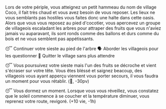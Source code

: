 Lors de votre périple, vous atteignez un petit hammeau du nom de village Coco, il fait très chaud et vous avez besoin de vous reposer. Les lieux ne vous semblants pas hostiles vous faites donc une halte dans cette oasis. Alors que vous vous reposez au pied d'cocotier, vous apercevez un groupe de villageois escaladant les arbres pour attraper des fruits que vous n'aviez jamais vu auparavant, ils sont ronds comme des ballons et durs comme du bois et ne vous semblent pas appétissants. 

😴 Continuer votre sieste au pied de l'arbre
🗣️ Aborder les villageois pour les questionner
🚶 Quitter le village sans plus attendre


😴 Vous poursuivez votre sieste mais l'un des fruits se décroche et vient s'écraser sur votre tête. Vous êtes bléssé et saignez beacoup, des villageois vous ayant apperçu viennent vous porter secours, il vous faudra un moment pour vous rétablir. (🤕, -30pv)

😴 Vous dormez un moment. Lorsque vous vous réveillez, vous constatez que le soleil commence à se coucher et la température diminuer, vous reprenez votre route, revigoré. (+10 vie, -1h)
